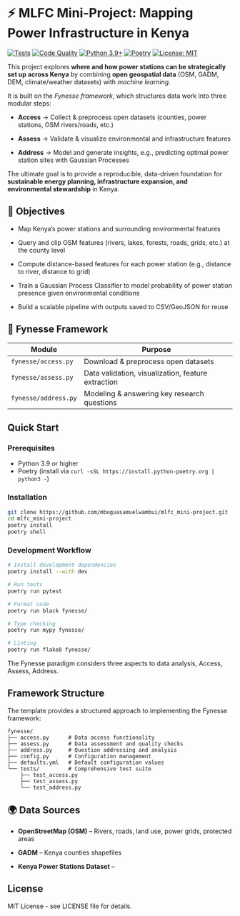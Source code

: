 # ⚡ MLFC Mini-Project: Mapping Power Infrastructure in Kenya

[![Tests](https://github.com/lawrennd/fynesse_template/workflows/Test/badge.svg)](https://github.com/lawrennd/fynesse_template/actions/workflows/test.yml)
[![Code Quality](https://github.com/lawrennd/fynesse_template/workflows/Code%20Quality/badge.svg)](https://github.com/lawrennd/fynesse_template/actions/workflows/code-quality.yml)
[![Python 3.9+](https://img.shields.io/badge/python-3.9+-blue.svg)](https://www.python.org/downloads/)
[![Poetry](https://img.shields.io/badge/poetry-1.0+-blue.svg)](https://python-poetry.org/)
[![License: MIT](https://img.shields.io/badge/License-MIT-yellow.svg)](https://opensource.org/licenses/MIT)

This project explores **where and how power stations can be strategically set up across Kenya** by combining **open geospatial data** (OSM, GADM, DEM, climate/weather datasets) with *machine learning*.

It is built on the *Fynesse framework*, which structures data work into three modular steps:

- **Access** → Collect & preprocess open datasets (counties, power stations, OSM rivers/roads, etc.)

- **Assess** → Validate & visualize environmental and infrastructure features

- **Address** → Model and generate insights, e.g., predicting optimal power station sites with Gaussian Processes

The ultimate goal is to provide a reproducible, data-driven foundation for **sustainable energy planning, infrastructure expansion, and environmental stewardship** in Kenya.

## 🧭 Objectives

- Map Kenya’s power stations and surrounding environmental features

- Query and clip OSM features (rivers, lakes, forests, roads, grids, etc.) at the county level

- Compute distance-based features for each power station (e.g., distance to river, distance to grid)

- Train a Gaussian Process Classifier to model probability of power station presence given environmental conditions

- Build a scalable pipeline with outputs saved to CSV/GeoJSON for reuse

## 🧱 Fynesse Framework

| Module               | Purpose                                            |
| -------------------- | -------------------------------------------------- |
| `fynesse/access.py`  | Download & preprocess open datasets                |
| `fynesse/assess.py`  | Data validation, visualization, feature extraction |
| `fynesse/address.py` | Modeling & answering key research questions        |


## Quick Start

### Prerequisites
- Python 3.9 or higher
- Poetry (install via `curl -sSL https://install.python-poetry.org | python3 -`)

### Installation
```bash
git clone https://github.com/mbuguasamuelwambui/mlfc_mini-project.git
cd mlfc_mini-project
poetry install
poetry shell

```

### Development Workflow
```bash
# Install development dependencies
poetry install --with dev

# Run tests
poetry run pytest

# Format code
poetry run black fynesse/

# Type checking
poetry run mypy fynesse/

# Linting
poetry run flake8 fynesse/
```


The Fynesse paradigm considers three aspects to data analysis, Access, Assess, Address.

## Framework Structure

The template provides a structured approach to implementing the Fynesse framework:

```
fynesse/
├── access.py      # Data access functionality
├── assess.py      # Data assessment and quality checks
├── address.py     # Question addressing and analysis
├── config.py      # Configuration management
├── defaults.yml   # Default configuration values
└── tests/         # Comprehensive test suite
    ├── test_access.py
    ├── test_assess.py
    └── test_address.py
```
## 🌍 Data Sources

- **OpenStreetMap (OSM)** – Rivers, roads, land use, power grids, protected areas

- **GADM** – Kenya counties shapefiles

- **Kenya Power Stations Dataset** –
  

## License

MIT License - see LICENSE file for details.
